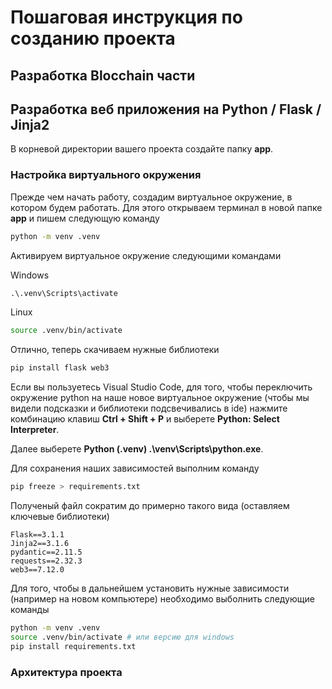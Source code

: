 # Пошаговая инструкция по созданию проекта

## Разработка Blocchain части


## Разработка веб приложения на Python / Flask / Jinja2
В корневой директории вашего проекта создайте папку __app__. 


### Настройка виртуального окружения
Прежде чем начать работу, создадим виртуальное окружение, в котором будем работать. Для этого открываем терминал в новой папке __app__ и пишем следующую команду 

```sh
python -m venv .venv
```

Активируем виртуальное окружение следующими командами

Windows
```bat
.\.venv\Scripts\activate
```

Linux
```sh
source .venv/bin/activate
```

Отлично, теперь скачиваем нужные библиотеки
```sh
pip install flask web3
```

Если вы пользуетесь Visual Studio Code, для того, чтобы переключить окружение python на наше новое виртуальное окружение (чтобы мы видели подсказки и библиотеки подсвечивались в ide) нажмите комбинацию клавиш __Ctrl + Shift + P__ и выберете __Python: Select Interpreter__.


Далее выберете __Python (.venv) .\venv\Scripts\python.exe__.


Для сохранения наших зависимостей выполним команду 
```sh
pip freeze > requirements.txt 
```

Полученый файл сократим до примерно такого вида (оставляем ключевые библиотеки)
```
Flask==3.1.1
Jinja2==3.1.6
pydantic==2.11.5
requests==2.32.3
web3==7.12.0
```

Для того, чтобы в дальнейшем установить нужные зависимости (например на новом компьютере) необходимо выболнить следующие команды
```sh
python -m venv .venv
source .venv/bin/activate # или версию для windows
pip install requirements.txt
```

### Архитектура проекта
